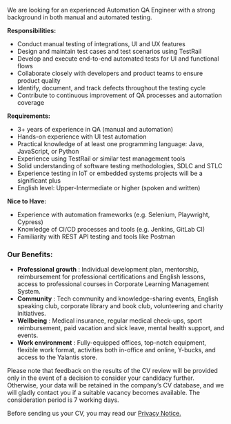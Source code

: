 We are looking for an experienced Automation QA Engineer with a strong
background in both manual and automated testing.

**Responsibilities:**

  * Conduct manual testing of integrations, UI and UX features
  * Design and maintain test cases and test scenarios using TestRail
  * Develop and execute end-to-end automated tests for UI and functional flows
  * Collaborate closely with developers and product teams to ensure product quality
  * Identify, document, and track defects throughout the testing cycle
  * Contribute to continuous improvement of QA processes and automation coverage

**Requirements:**

  * 3+ years of experience in QA (manual and automation)
  * Hands-on experience with UI test automation
  * Practical knowledge of at least one programming language: Java, JavaScript, or Python
  * Experience using TestRail or similar test management tools
  * Solid understanding of software testing methodologies, SDLC and STLC
  * Experience testing in IoT or embedded systems projects will be a significant plus
  * English level: Upper-Intermediate or higher (spoken and written)

**Nice to Have:**

  * Experience with automation frameworks (e.g. Selenium, Playwright, Cypress)
  * Knowledge of CI/CD processes and tools (e.g. Jenkins, GitLab CI)
  * Familiarity with REST API testing and tools like Postman

### **Our Benefits:**

  * **Professional growth** : Individual development plan, mentorship, reimbursement for professional certifications and English lessons, access to professional courses in Corporate Learning Management System.
  * **Community** : Tech community and knowledge-sharing events, English speaking club, corporate library and book club, volunteering and charity initiatives.
  * **Wellbeing** : Medical insurance, regular medical check-ups, sport reimbursement, paid vacation and sick leave, mental health support, and events.
  * **Work environment** : Fully-equipped offices, top-notch equipment, flexible work format, activities both in-office and online, Y-bucks, and access to the Yalantis store.

Please note that feedback on the results of the CV review will be provided
only in the event of a decision to consider your candidacy further.  
Otherwise, your data will be retained in the company’s CV database, and we
will gladly contact you if a suitable vacancy becomes available. The
consideration period is 7 working days.

Before sending us your CV, you may read our [Privacy
Notice.](https://yalantis.com/privacy-notice/)
